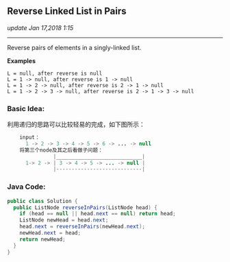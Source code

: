 ## Reverse Linked List in Pairs
_update Jan 17,2018 1:15_

---
Reverse pairs of elements in a singly-linked list.

**Examples**

    L = null, after reverse is null
    L = 1 -> null, after reverse is 1 -> null
    L = 1 -> 2 -> null, after reverse is 2 -> 1 -> null
    L = 1 -> 2 -> 3 -> null, after reverse is 2 -> 1 -> 3 -> null
    
### Basic Idea:
利用递归的思路可以比较轻易的完成，如下图所示：
```java
    input：
      1 -> 2 -> 3 -> 4 -> 5 -> 6 -> ... -> null
    将第三个node及其之后看做子问题：
               |____________________________|
      1-> 2 -> | 3 -> 4 -> 5 -> ... -> null |
               |----------------------------|
```

### Java Code:
```java
public class Solution {
  public ListNode reverseInPairs(ListNode head) {
    if (head == null || head.next == null) return head;
    ListNode newHead = head.next;
    head.next = reverseInPairs(newHead.next);
    newHead.next = head;
    return newHead;
  }
}
```